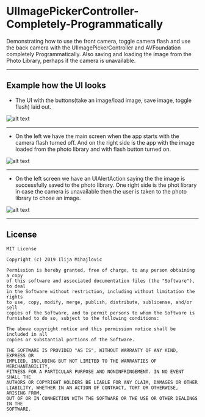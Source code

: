 # UIImagePickerController-Completely-Programmatically
Demonstrating how to use the front camera, toggle camera flash and use the back camera with the UIImagePickerController and AVFoundation completely Programmatically. Also saving and loading the image from the Photo Library, perhaps if the camera is unavailable.
___
## Example how the UI looks

* The UI with the buttons(take an image/load image, save image, toggle flash) laid out.

![alt text](https://github.com/IlijaMihajlovic/UIImagePickerController-Completely-Programmatically/blob/master/UIImagePickerControllerProject%20/Images/Freebie.png)

___

* On the left we have the main screen when the app starts with the camera flash turned off. And on the right side is the app with the image loaded from the photo library and with flash button turned on.

![alt text](https://github.com/IlijaMihajlovic/UIImagePickerController-Completely-Programmatically/blob/master/UIImagePickerControllerProject%20/Images/Mockup%20Iphone.png)

___

* On the left screen we have an UIAlertAction saying the the image is successfully saved to the photo library. One right side is the phot library in case the camera is unavailable then the user is taken to the photo library to chose an image.

![alt text](https://github.com/IlijaMihajlovic/UIImagePickerController-Completely-Programmatically/blob/master/UIImagePickerControllerProject%20/Images/Iphone2.png)
___

## License
```
MIT License

Copyright (c) 2019 Ilija Mihajlovic

Permission is hereby granted, free of charge, to any person obtaining a copy
of this software and associated documentation files (the "Software"), to deal
in the Software without restriction, including without limitation the rights
to use, copy, modify, merge, publish, distribute, sublicense, and/or sell
copies of the Software, and to permit persons to whom the Software is
furnished to do so, subject to the following conditions:

The above copyright notice and this permission notice shall be included in all
copies or substantial portions of the Software.

THE SOFTWARE IS PROVIDED "AS IS", WITHOUT WARRANTY OF ANY KIND, EXPRESS OR
IMPLIED, INCLUDING BUT NOT LIMITED TO THE WARRANTIES OF MERCHANTABILITY,
FITNESS FOR A PARTICULAR PURPOSE AND NONINFRINGEMENT. IN NO EVENT SHALL THE
AUTHORS OR COPYRIGHT HOLDERS BE LIABLE FOR ANY CLAIM, DAMAGES OR OTHER
LIABILITY, WHETHER IN AN ACTION OF CONTRACT, TORT OR OTHERWISE, ARISING FROM,
OUT OF OR IN CONNECTION WITH THE SOFTWARE OR THE USE OR OTHER DEALINGS IN THE
SOFTWARE.
```
